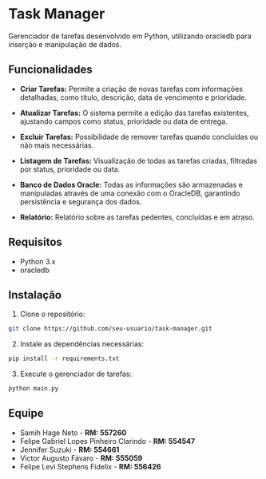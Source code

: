 # Task Manager

Gerenciador de tarefas desenvolvido em Python, utilizando oracledb para inserção e manipulação de dados.

## Funcionalidades

- **Criar Tarefas:** Permite a criação de novas tarefas com informações detalhadas, como título, descrição, data de vencimento e prioridade.

- **Atualizar Tarefas:** O sistema permite a edição das tarefas existentes, ajustando campos como status, prioridade ou data de entrega.

- **Excluir Tarefas:** Possibilidade de remover tarefas quando concluídas ou não mais necessárias.

- **Listagem de Tarefas:** Visualização de todas as tarefas criadas, filtradas por status, prioridade ou data.

- **Banco de Dados Oracle:** Todas as informações são armazenadas e manipuladas através de uma conexão com o OracleDB, garantindo persistência e segurança dos dados.

- **Relatório:** Relatório sobre as tarefas pedentes, concluídas e em atraso.

## Requisitos

- Python 3.x
- oracledb

## Instalação

1. Clone o repositório:

```bash
git clone https://github.com/seu-usuario/task-manager.git
```

2. Instale as dependências necessárias:

```bash
pip install -r requirements.txt
```

3. Execute o gerenciador de tarefas:

```bash
python main.py
```

## Equipe

- Samih Hage Neto - **RM: 557260**
- Felipe Gabriel Lopes Pinheiro Clarindo - **RM: 554547**
- Jennifer Suzuki - **RM: 554661**
- Victor Augusto Fávaro - **RM: 555059**
- Felipe Levi Stephens Fidelix - **RM: 556426**
